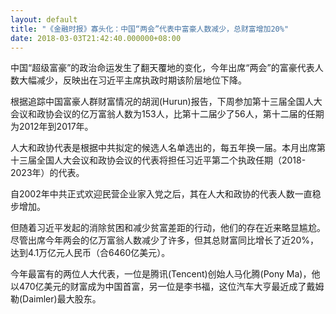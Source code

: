 ```yaml
---
layout: default
title: "《金融时报》寡头化：中国“两会”代表中富豪人数减少，总财富增加20%"
date: 2018-03-03T21:42:40.000000+08:00
---
```


中国“超级富豪”的政治命运发生了翻天覆地的变化，今年出席“两会”的富豪代表人数大幅减少，反映出在习近平主席执政时期该阶层地位下降。

根据追踪中国富豪人群财富情况的胡润(Hurun)报告，下周参加第十三届全国人大会议和政协会议的亿万富翁人数为153人，比第十二届少了56人，第十二届的任期为2012年到2017年。

人大和政协代表是根据中共拟定的候选人名单选出的，每五年换一届。本月出席第十三届全国人大会议和政协会议的代表将担任习近平第二个执政任期（2018-2023年）的代表。

自2002年中共正式欢迎民营企业家入党之后，其在人大和政协的代表人数一直稳步增加。

但随着习近平发起的消除贫困和减少贫富差距的行动，他们的存在近来略显尴尬。尽管出席今年两会的亿万富翁人数减少了许多，但其总财富同比增长了近20%，达到4.1万亿元人民币（合6460亿美元）。

今年最富有的两位人大代表，一位是腾讯(Tencent)创始人马化腾(Pony Ma)，他以470亿美元的财富成为中国首富，另一位是李书福，这位汽车大亨最近成了戴姆勒(Daimler)最大股东。

